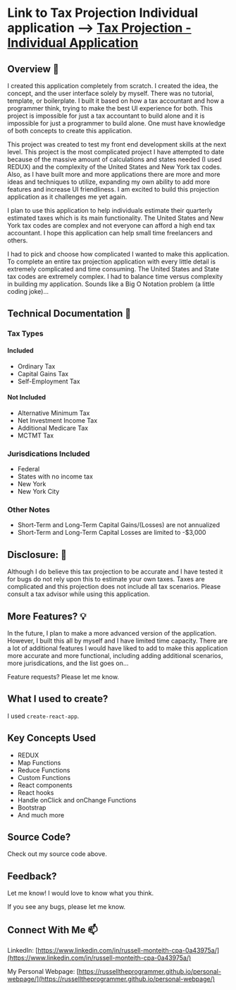 # Link to Tax Projection Individual application --> [Tax Projection - Individual Application](https://russelltheprogrammer.github.io/tax-projection-individual)

## Overview :mega:

I created this application completely from scratch. I created the idea, the concept, and the user interface solely by myself. There was no tutorial, template, or boilerplate. 
I built it based on how a tax accountant and how a programmer think, trying to make the best UI experience for both. This project is impossible for just a tax accountant to build alone and it is impossible for just a programmer to build alone. One must have knowledge of both concepts to create this application.

This project was created to test my front end development skills at the next level. This project is the most complicated project I have attempted to date because of the massive amount of calculations and states needed (I used REDUX) and the complexity of the United States and New York tax codes. Also, as I have built more and more applications there are more and more ideas and techniques to utilize, expanding my own ability to add more features and increase UI friendliness. I am excited to build this projection application as it challenges me yet again.

I plan to use this application to help individuals estimate their quarterly estimated taxes which is its main functionality. The United States and New York tax codes are complex and not everyone can afford a high end tax accountant. I hope this application can help small time freelancers and others.

I had to pick and choose how complicated I wanted to make this application. To complete an entire tax projection application with every little detail is extremely complicated and time consuming. The United States and State tax codes are extremely complex. I had to balance time versus complexity in building my application. Sounds like a Big O Notation problem (a little coding joke)...


## Technical Documentation :memo:

### Tax Types

#### Included

+ Ordinary Tax
+ Capital Gains Tax
+ Self-Employment Tax

#### Not Included

+ Alternative Minimum Tax
+ Net Investment Income Tax
+ Additional Medicare Tax
+ MCTMT Tax

### Jurisdications Included

+ Federal
+ States with no income tax
+ New York
+ New York City

### Other Notes

+ Short-Term and Long-Term Capital Gains/(Losses) are not annualized
+ Short-Term and Long-Term Capital Losses are limited to -$3,000


## Disclosure: :rotating_light:

Although I do believe this tax projection to be accurate and I have tested it for bugs do not rely upon this to estimate your own taxes. Taxes are complicated and this projection does not include all tax scenarios. Please consult a tax advisor while using this application.

## More Features? :bulb:

In the future, I plan to make a more advanced version of the application. However, I built this all by myself and I have limited time capacity. There are a lot of additional features I would have liked to add to make this application more accurate and more functional, including adding additional scenarios, more jurisdications, and the list goes on...

Feature requests? Please let me know.

## What I used to create?

I used ```create-react-app```.

## Key Concepts Used

+ REDUX
+ Map Functions
+ Reduce Functions
+ Custom Functions
+ React components
+ React hooks
+ Handle onClick and onChange Functions
+ Bootstrap
+ And much more

## Source Code?

Check out my source code above.

## Feedback?

Let me know! I would love to know what you think.

If you see any bugs, please let me know.

## Connect With Me :mailbox:

LinkedIn: [https://www.linkedin.com/in/russell-monteith-cpa-0a43975a/](https://www.linkedin.com/in/russell-monteith-cpa-0a43975a/)

My Personal Webpage: [https://russelltheprogrammer.github.io/personal-webpage/](https://russelltheprogrammer.github.io/personal-webpage/)




